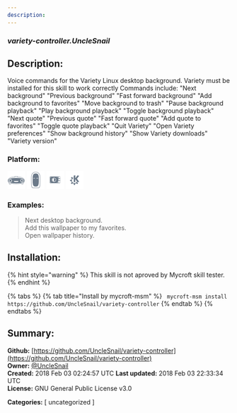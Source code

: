 ```yaml
---
description: 
---
```


### _variety-controller.UncleSnail_  
## Description:  
Voice commands for the Variety Linux desktop background. Variety must be installed for this skill to work correctly
Commands include:
"Next background"
"Previous background"
"Fast forward background"
"Add background to favorites"
"Move background to trash"
"Pause background playback"
"Play background playback"
"Toggle background playback"
"Next quote"
"Previous quote"
"Fast forward quote"
"Add quote to favorites"
"Toggle quote playback"
"Quit Variety"
"Open Variety preferences"
"Show background history"
"Show Variety downloads"
"Variety version"  
  
  
### Platform:  
 ![Mark I](../.gitbook/assets/mark-1-icon.png)  ![Mark II](../.gitbook/assets/mark-2-icon.png)  ![Picroft](../.gitbook/assets/picroft-icon.png)  ![plasmoid](../.gitbook/assets/kde.png)   
### Examples:  
> Next desktop background.  
> Add this wallpaper to my favorites.  
> Open wallpaper history.  
  
## Installation:  
{% hint style="warning" %}
This skill is not aproved by Mycroft skill tester.
{% endhint %}
    
{% tabs %}
{% tab title="Install by mycroft-msm" %}
``` mycroft-msm install https://github.com/UncleSnail/variety-controller```
{% endtab %}
  {% endtabs %}
    
## Summary:  
**Github:** [https://github.com/UncleSnail/variety-controller](https://github.com/UncleSnail/variety-controller)  
**Owner:** [@UncleSnail](https://github.com/UncleSnail)  
**Created:** 2018 Feb 03 02:24:57 UTC  **Last updated:** 2018 Feb 03 22:33:34 UTC  
**License:** GNU General Public License v3.0  
  
**Categories:** [ uncategorized ]   
